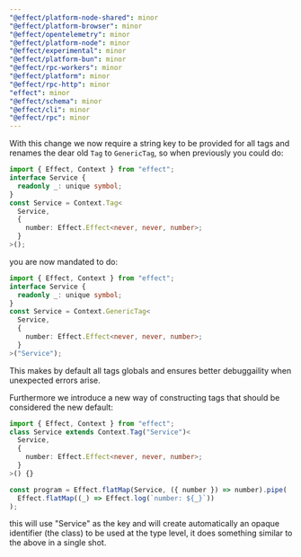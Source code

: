 ```yaml
---
"@effect/platform-node-shared": minor
"@effect/platform-browser": minor
"@effect/opentelemetry": minor
"@effect/platform-node": minor
"@effect/experimental": minor
"@effect/platform-bun": minor
"@effect/rpc-workers": minor
"@effect/platform": minor
"@effect/rpc-http": minor
"effect": minor
"@effect/schema": minor
"@effect/cli": minor
"@effect/rpc": minor
---
```


With this change we now require a string key to be provided for all tags and renames the dear old `Tag` to `GenericTag`, so when previously you could do:

```ts
import { Effect, Context } from "effect";
interface Service {
  readonly _: unique symbol;
}
const Service = Context.Tag<
  Service,
  {
    number: Effect.Effect<never, never, number>;
  }
>();
```

you are now mandated to do:

```ts
import { Effect, Context } from "effect";
interface Service {
  readonly _: unique symbol;
}
const Service = Context.GenericTag<
  Service,
  {
    number: Effect.Effect<never, never, number>;
  }
>("Service");
```

This makes by default all tags globals and ensures better debuggaility when unexpected errors arise.

Furthermore we introduce a new way of constructing tags that should be considered the new default:

```ts
import { Effect, Context } from "effect";
class Service extends Context.Tag("Service")<
  Service,
  {
    number: Effect.Effect<never, never, number>;
  }
>() {}

const program = Effect.flatMap(Service, ({ number }) => number).pipe(
  Effect.flatMap((_) => Effect.log(`number: ${_}`))
);
```

this will use "Service" as the key and will create automatically an opaque identifier (the class) to be used at the type level, it does something similar to the above in a single shot.
